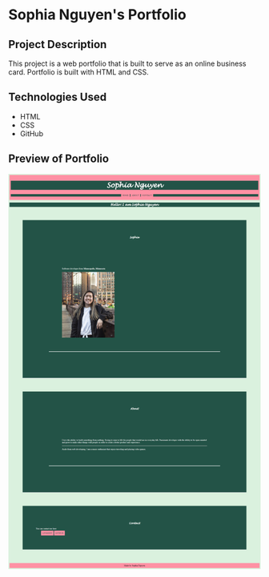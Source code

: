 # Sophia Nguyen's Portfolio
## Project Description
This project is a web portfolio that is built to serve as an online business card. Portfolio is built with HTML and CSS.
## Technologies Used
- HTML
- CSS
- GitHub

## Preview of Portfolio
![preview](https://github.com/nguyenscg/portfolio/blob/main/portfolio-landing-page.png)
